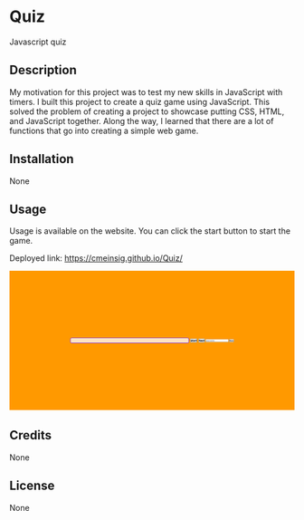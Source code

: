 # Quiz
Javascript quiz

## Description
My motivation for this project was to test my new skills in JavaScript with timers. I built this project to create a quiz game using JavaScript. This solved the problem of creating a project to showcase putting CSS, HTML, and JavaScript together. Along the way, I learned that there are a lot of functions that go into creating a simple web game.  

## Installation
None 

## Usage

Usage is available on the website. You can click the start button to start the game. 

Deployed link: https://cmeinsig.github.io/Quiz/


![Screenshot of portfolio webpage](screencapture-cmeinsig-github-io-Quiz-2023-03-28-09_26_31.png)

## Credits

None 

## License

None
